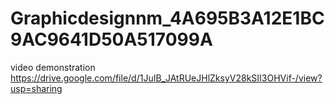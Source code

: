 # Graphicdesignnm_4A695B3A12E1BC9AC9641D50A517099A
video demonstration https://drive.google.com/file/d/1JuIB_JAtRUeJHlZksyV28kSII3OHVif-/view?usp=sharing
